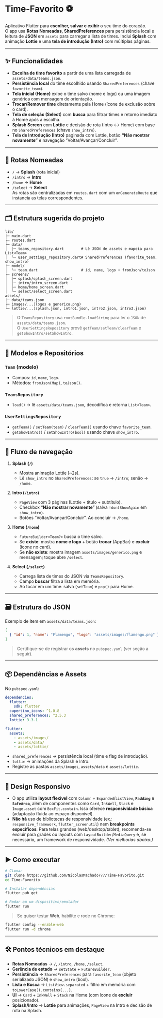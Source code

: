 
# Time-Favorito ⚽

Aplicativo Flutter para **escolher, salvar e exibir** o seu time do coração.  
O app usa **Rotas Nomeadas**, **SharedPreferences** para persistência local e leitura de **JSON** em `assets` para carregar a lista de times. Inclui **Splash** com animação **Lottie** e uma **tela de introdução (Intro)** com múltiplas páginas.

---

## ✨ Funcionalidades

- **Escolha de time favorito** a partir de uma lista carregada de `assets/data/teams.json`.
- **Persistência local** do time escolhido usando `SharedPreferences` (chave `favorite_team`). 
- **Tela inicial (Home)** exibe o time salvo (nome e logo) ou uma imagem genérica com mensagem de orientação. 
- **Trocar/Remover time** diretamente pela Home (ícone de exclusão sobre o card). 
- **Tela de seleção (Select)** com **busca** para filtrar times e retorno imediato à Home após a escolha.
- **Splash Screen** com **Lottie** e decisão de rota (Intro ↔ Home) com base no `SharedPreferences` (chave `show_intro`). 
- **Tela de Introdução (Intro)** paginada com Lottie, botão **“Não mostrar novamente”** e navegação “Voltar/Avançar/Concluir”.

---

## 🧭 Rotas Nomeadas

- `/` → **Splash** (rota inicial)  
- `/intro` → **Intro**  
- `/home` → **Home**  
- `/select` → **Select**  
As rotas são centralizadas em `routes.dart` com um `onGenerateRoute` que instancia as telas correspondentes.

---

## 🗂 Estrutura sugerida do projeto

```text
lib/
├─ main.dart
├─ routes.dart
├─ data/
│  ├─ teams_repository.dart        # Lê JSON de assets e mapeia para List<Team>
│  └─ user_settings_repository.dart# SharedPreferences (favorite_team, show_intro)
├─ model/
│  └─ team.dart                    # id, name, logo + fromJson/toJson
├─ screens/
│  ├─ splash/splash_screen.dart
│  ├─ intro/intro_screen.dart
│  ├─ home/home_screen.dart
│  └─ select/select_screen.dart
assets/
├─ data/teams.json
├─ images/...(logos e generico.png)
└─ lottie/...(splash.json, intro1.json, intro2.json, intro3.json)
```

> O `TeamsRepository` usa `rootBundle.loadString` para ler o `JSON` de `assets/data/teams.json`.  
> O `UserSettingsRepository` provê `getTeam/setTeam/clearTeam` e `getShowIntro/setShowIntro`. 

---

## 🧩 Modelos e Repositórios

### `Team` (modelo)
- Campos: `id`, `name`, `logo`.  
- Métodos: `fromJson(Map)`, `toJson()`.

### `TeamsRepository`
- `load()` → lê `assets/data/teams.json`, decodifica e retorna `List<Team>`. 

### `UserSettingsRepository`
- `getTeam()` / `setTeam(team)` / `clearTeam()` usando chave `favorite_team`.  
- `getShowIntro()` / `setShowIntro(bool)` usando chave `show_intro`.

---

## 🏁 Fluxo de navegação

1. **Splash (`/`)**  
   - Mostra animação Lottie (~2s).  
   - Lê `show_intro` no `SharedPreferences`: se `true` → `/intro`; senão → `/home`. 

2. **Intro (`/intro`)**  
   - `PageView` com 3 páginas (Lottie + título + subtítulo).  
   - Checkbox “**Não mostrar novamente**” (salva `!dontShowAgain` em `show_intro`).  
   - Botões “Voltar/Avançar/Concluir”. Ao concluir → `/home`.

3. **Home (`/home`)**  
   - `FutureBuilder<Team?>` busca o time salvo.  
   - Se **existe**: mostra **nome e logo** + botão **trocar** (AppBar) e **excluir** (ícone no card).  
   - Se **não existe**: mostra imagem `assets/images/generico.png` e mensagem; toque abre `/select`. 

4. **Select (`/select`)**  
   - Carrega lista de times do JSON via `TeamsRepository`.  
   - Campo **buscar** filtra a lista em memória.  
   - Ao tocar em um time: salva (`setTeam`) e `pop()` para Home.

---

## 🗃️ Estrutura do JSON

Exemplo de item em `assets/data/teams.json`:
```json
[
  { "id": 1, "name": "Flamengo", "logo": "assets/images/flamengo.png" }
]
```
> Certifique-se de registrar os **assets** no `pubspec.yaml` (ver seção a seguir). 

---

## 📦 Dependências e Assets

No `pubspec.yaml`:

```yaml
dependencies:
  flutter:
    sdk: flutter
  cupertino_icons: ^1.0.8
  shared_preferences: ^2.5.3
  lottie: 3.3.1

flutter:
  assets:
    - assets/images/
    - assets/data/
    - assets/lottie/
```

- `shared_preferences` → persistência local (time e flag de introdução).  
- `lottie` → animações da Splash e Intro.  
- Registre as pastas `assets/images`, `assets/data` e `assets/lottie`.

---

## 📱 Design Responsivo

- O app utiliza **layout flexível** com `Column` + `Expanded`/`ListView`, **`Padding`** e **`SafeArea`**, além de componentes como `Card`, `InkWell`, `Stack` e `Image.asset` com `BoxFit.contain`. Isso oferece **responsividade básica** (adaptação fluida ao espaço disponível). 
- **Não há** uso de bibliotecas de responsividade (ex.: `responsive_framework`, `flutter_screenutil`) nem **breakpoints específicos**. Para telas grandes (web/desktop/tablet), recomenda-se evoluir para grades ou layouts com `LayoutBuilder`/`MediaQuery` e, se necessário, um framework de responsividade. *(Ver melhorias abaixo.)* 

---

## ▶️ Como executar

```bash
# Clonar
git clone https://github.com/NicolasMachado777/Time-Favorito.git
cd Time-Favorito

# Instalar dependências
flutter pub get

# Rodar em um dispositivo/emulador
flutter run
```

> Se quiser testar **Web**, habilite e rode no Chrome:
```bash
flutter config --enable-web
flutter run -d chrome
```
---

## 🛠️ Pontos técnicos em destaque

- **Rotas Nomeadas** → `/`, `/intro`, `/home`, `/select`.  
- **Gerência de estado** → `setState` + `FutureBuilder`.  
- **Persistência** → `SharedPreferences` para `favorite_team` (objeto serializado JSON) e `show_intro` (bool).  
- **Lista e Busca** → `ListView.separated` + filtro em memória com `toLowerCase().contains(...)`.  
- **UI** → `Card` + `InkWell` + `Stack` na Home (com ícone de **excluir** posicionado).  
- **Splash/Intro** → **Lottie** para animações, `PageView` na Intro e decisão de rota na Splash. 
